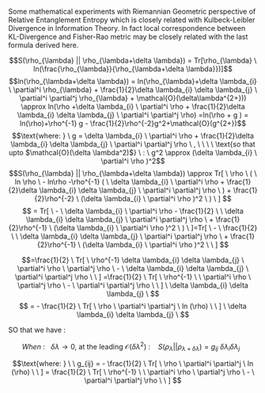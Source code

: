 
Some mathematical experiments with Riemannian Geometric perspective of Relative Entanglement Entropy which is closely related with Kulbeck-Leibler Divergence in Information Theory. In fact local correspondence between  KL-Divergence and Fisher-Rao metric may be closely related with the last formula derived here.

$$S(\rho_{\lambda} || \rho_{\lambda+\delta \lambda}) = Tr[\rho_{\lambda} \ ln(\frac{\rho_{\lambda}}{\rho_{\lambda+\delta \lambda}})]$$
$$ln(\rho_{\lambda+\delta \lambda}) = ln(\rho_{\lambda}+\delta \lambda_{i} \ \partial^i \rho_{\lambda} + \frac{1}{2}\delta \lambda_{i} \delta \lambda_{j} \ \partial^i \partial^j \rho_{\lambda} + \mathcal{O}(\delta\lambda^{2+})) \approx ln(\rho +\delta \lambda_{i} \ \partial^i \rho + \frac{1}{2}\delta \lambda_{i} \delta \lambda_{j} \ \partial^i \partial^j \rho) =ln(\rho + g ) = ln(\rho)+\rho^{-1} g - \frac{1}{2}\rho^{-2}g^2+\mathcal{O}(g^{2+})$$
$$\text{where: } \ g = \delta \lambda_{i} \ \partial^i \rho + \frac{1}{2}\delta \lambda_{i} \delta \lambda_{j} \ \partial^i \partial^j \rho \ , \  \ \ \ \text{so that upto $\mathcal{O}(\delta \lambda^2)$} \ :   \ g^2 \approx (\delta \lambda_{i} \ \partial^i \rho )^2$$$$S(\rho_{\lambda} || \rho_{\lambda+\delta \lambda}) \approx Tr[ \ \rho \ ( \ ln \rho  \ - ln\rho -\rho^{-1} ( \ \delta \lambda_{i} \ \partial^i \rho + \frac{1}{2}\delta \lambda_{i} \delta \lambda_{j} \ \partial^i \partial^j \rho \ ) + \frac{1}{2}\rho^{-2} \ (\delta \lambda_{i} \ \partial^i \rho )^2 \ ) \ ]  $$
$$ = Tr[ \ -  \ \delta \lambda_{i} \ \partial^i \rho - \frac{1}{2} \  \ \delta \lambda_{i} \delta \lambda_{j} \ \partial^i \partial^j \rho \  + \frac{1}{2}\rho^{-1} \ (\delta \lambda_{i} \ \partial^i \rho )^2 \ ) \ ]=Tr[ \ - \  \frac{1}{2} \  \ \delta \lambda_{i} \delta \lambda_{j} \ \partial^i \partial^j \rho \  + \frac{1}{2}\rho^{-1} \ (\delta \lambda_{i} \ \partial^i \rho )^2 \  \ ] $$

$$=\frac{1}{2} \ Tr[ \  \rho^{-1}  \delta \lambda_{i} \delta \lambda_{j} \ \partial^i \rho \  \partial^j \rho  \ - \  \delta \lambda_{i} \delta \lambda_{j} \ \partial^i \partial^j \rho \ \ ] =\frac{1}{2} \ Tr[ \   \rho^{-1} \ \ \partial^i \rho \  \partial^j \rho  \ - \  \partial^i \partial^j \rho \ \ ] \ \delta \lambda_{i} \delta \lambda_{j} \  $$
$$ = - \frac{1}{2} \ Tr[ \  \rho \  \partial^i \partial^j \  ln (\rho) \  \ ] \ \delta \lambda_{i} \delta \lambda_{j} \ $$

SO that we have : 

 $$When \ : \ \  \ \delta \lambda \to 0, \ \text{at the leading $\mathcal{O}(\delta \lambda^2) \ :$} \ \ \ \ S(\rho_{\lambda} || \rho_{\lambda+\delta \lambda}) = g_{ij} \ \delta \lambda_{i} \delta \lambda_{j} \ \  $$

$$\text{where: } \ \ g_{ij} = - \frac{1}{2} \ Tr[ \  \rho \  \partial^i \partial^j \  ln (\rho) \  \ ] = \frac{1}{2} \ Tr[ \   \rho^{-1} \ \ \partial^i \rho \  \partial^j \rho  \ - \  \partial^i \partial^j \rho \ \ ] $$


 
